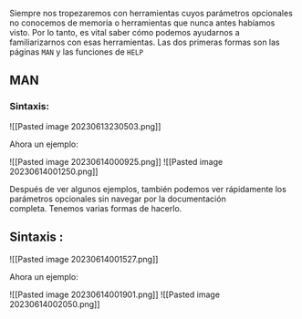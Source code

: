 
Siempre nos tropezaremos con herramientas cuyos parámetros opcionales no conocemos de memoria o herramientas que nunca antes habíamos visto. Por lo tanto, es vital saber cómo podemos ayudarnos a familiarizarnos con esas herramientas. Las dos primeras formas son las páginas `MAN` y las funciones de `HELP`


## MAN

### Sintaxis: 

![[Pasted image 20230613230503.png]]

Ahora un ejemplo: 

![[Pasted image 20230614000925.png]]
![[Pasted image 20230614001250.png]]

Después de ver algunos ejemplos, también podemos ver rápidamente los parámetros opcionales sin navegar por la documentación completa. Tenemos varias formas de hacerlo.

## Sintaxis :

![[Pasted image 20230614001527.png]]

Ahora un ejemplo: 

![[Pasted image 20230614001901.png]]
![[Pasted image 20230614002050.png]]
